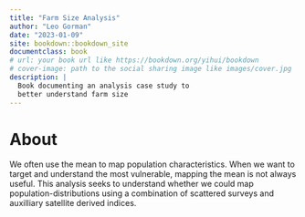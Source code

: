 ```yaml
--- 
title: "Farm Size Analysis"
author: "Leo Gorman"
date: "2023-01-09"
site: bookdown::bookdown_site
documentclass: book
# url: your book url like https://bookdown.org/yihui/bookdown
# cover-image: path to the social sharing image like images/cover.jpg
description: |
  Book documenting an analysis case study to
  better understand farm size
---
```


# About

We often use the mean to map population characteristics.
When we want to target and understand the most vulnerable,
mapping the mean is not always useful. This analysis seeks
to understand whether we could map population-distributions
using a combination of scattered surveys and auxilliary
satellite derived indices.


